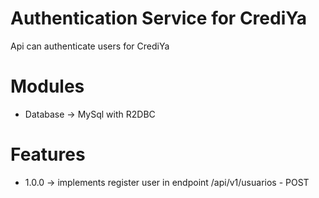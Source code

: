 # Authentication Service for CrediYa
 Api can authenticate users for CrediYa

# Modules
* Database -> MySql with R2DBC

# Features
* 1.0.0 -> implements register user in endpoint /api/v1/usuarios - POST
